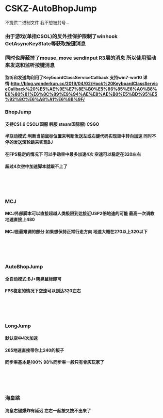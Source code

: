 # CSKZ-AutoBhopJump

不提供二进制文件 我不想被封号...


### 由于游戏(单指CSOL)的反外挂保护限制了winhook GetAsyncKeyState等获取按键消息


### 同时也屏蔽掉了mouse_move sendinput R3层的消息 所以使用驱动来发送和监听按键消息


#### 监听和发送均利用了KeyboardClassServiceCallback 支持win7-win10 详情:http://blog.wonderkun.cc/2019/04/02/Hook%20KeyboardClassServiceCallback%20%E5%AE%9E%E7%8E%B0%E5%86%85%E6%A0%B8%E6%80%81%E6%8C%89%E9%94%AE%E8%AE%B0%E5%BD%95%E5%92%8C%E6%A8%A1%E6%8B%9F/


### BhopJump

#### 支持CS1.6 CSOL(国服 韩服 steam国际服) CSGO

#### 半联动模式:判断当前鼠标位置来判断发送左或右键代码实现空中转向加速 同时不停的发送滚轮跳来实现BJ

#### 在FPS稳定的情况下 可以手动空中最多加速4次 空速可以稳定在320左右

#### 超过4次空中加速脚本就跟不上了

<h1 align="center">
	<img src="BhopJump.gif" alt="">
	<br>
	<br>
</h1>



### MCJ

#### MCJ外部脚本可以直接超越人类极限到达接近USP2倍地速的可能 最高一次调教地速直接上480

#### MCJ是最难调的部分 如果想保持正常行走方向 地速大概在270以上320以下

<h1 align="center">
	<img src="MCJ.gif" alt="">
	<br>
	<br>
</h1>



### AutoBhopJump

#### 全自动模式:BJ+瞎晃鼠标即可

#### FPS稳定的情况下空速可以到达320左右

<h1 align="center">
	<img src="AutoBhopJump.gif" alt="">
	<br>
	<br>
</h1>



### LongJump

#### 默认空中4次加速

#### 265地速直接带你上240的板子

#### 同步率基本是100% 98%同步率一般只有骨灰玩家了

<h1 align="center">
	<img src="LongJump.gif" alt="">
	<br>
	<br>
</h1>


### 海皇跳

#### 海皇右键爆炸有延迟 左右一起按又按不出来了 

<h1 align="center">
	<img src="HaiHuang.gif" alt="">
	<br>
	<br>
</h1>
